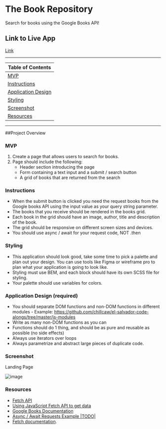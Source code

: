 # The Book Repository

Search for books using the Google Books API!

## Link to Live App

[Link](https://jspeechy.github.io/the-book-repository/)

---

| Table of Contents               |
| ------------------------------- |
| [MVP](#MVP) |
| [Instructions](#Instructions) |
| [Application Design](#Application-Design-(required)) |
| [Styling](#Styling) |
| [Screenshot](#Screenshot)       |
| [Resources](#Resources) |

---

##Project Overview

### MVP

1. Create a page that allows users to search for books.
2. Page should include the following:
    - Header section introducing the page
    - Form containing a text input and a submit / search button
    - A grid of books that are returned from the search

### Instructions

- When the submit button is clicked you need the request books from the Google books API using the input value as your query string parameter.
- The books that you receive should be rendered in the books grid.
- Each book in the grid should have an image, author, title and description of the book.
- The grid should be responsive on different screen sizes and devices.
- You should use async / await for your request code, NOT .then

### Styling

- This application should look good, take some time to pick a palette and plan out your design. You can use tools like Figma or wireframe pro to plan what your application is going to look like.
- Styling must use BEM, and each block should have its own SCSS file for styling.
- Your palette should use variables for colors.

### Application Design (required)

- You should separate DOM functions and non-DOM functions in different modules - Example: <https://github.com/chillcaw/el-salvador-code-alongs/tree/master/js-modules>
- Write as many non-DOM functions as you can
- Functions should do 1 thing, and should be as pure and reusable as possible (no side effects)
- Always use iterators over loops
- Always parametrize and abstract large pieces of duplicate code.

### Screenshot

Landing Page

![image](https://user-images.githubusercontent.com/102494925/174924245-9ed311f5-c5fe-407d-9a51-05f2d141ecdc.png)

### Resources

- [Fetch API](https://developer.mozilla.org/en-US/docs/Web/API/Fetch_API)
- [Using JavaScript Fetch API to get data](https://developers.google.com/books/docs/v1/reference/volumes/list)
- [Google Books Documentation](https://developers.google.com/books/docs/v1/reference/volumes/list)
- [Async / Await Requests Example |TODO|](https://github.com/nology-tech/curriculum-documentation/blob/main/js/projects/google-books)
- [Fetch documentation](https://www.w3schools.com/js/js_api_fetch.asp).


